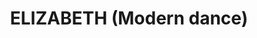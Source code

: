 ---
pid: mp88
title: ELIZABETH (Modern dance)
location_transcription: Marcony Plaza
coordinates: "[-75.172359914542, 39.915505837304]"
zipcode: '19148'
gen_neighborhood: South Philadelphia
neighborhood: Whitman,Pennsport,South Philadelphia
outside_phl: 
age: '32'
age_range: 30-39
instagram: 
image_file_name: mp_88.jpg
proposal_transcription: Anything with recycled materials and metal bonds and connects
topic: 
topic_summary: '0'
type: Other No Form
keywords_other: 
credit: Peter Lennhan
image_labels: 
twitter: 
facebook: 
permalink: "/monuments/mp88/"
layout: item-page
---